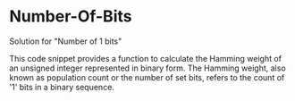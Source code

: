 # Number-Of-Bits
Solution for "Number of 1 bits"

This code snippet provides a function to calculate the Hamming weight of an unsigned integer represented in binary form. The Hamming weight, also known as population count or the number of set bits, refers to the count of '1' bits in a binary sequence.
